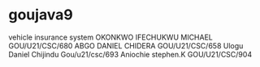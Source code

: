 # goujava9
vehicle insurance system
OKONKWO IFECHUKWU MICHAEL GOU/U21/CSC/680
ABGO DANIEL CHIDERA       GOU/U21/CSC/658
Ulogu Daniel Chijindu     Gou/u21/csc/693
Aniochie stephen.K        GOU/U21/CSC/904
